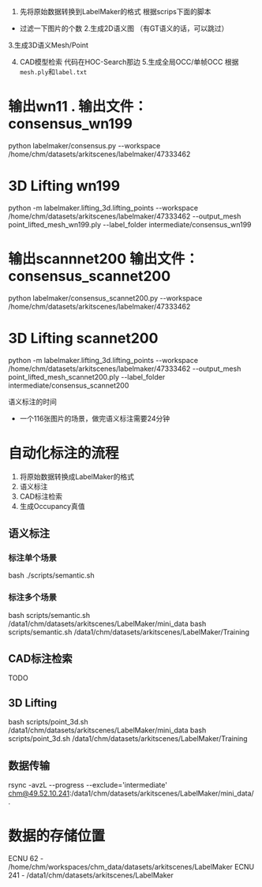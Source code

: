 1. 先将原始数据转换到LabelMaker的格式
根据scrips下面的脚本
- 过滤一下图片的个数
2.生成2D语义图 （有GT语义的话，可以跳过）

3.生成3D语义Mesh/Point

4. CAD模型检索
代码在HOC-Search那边
5.生成全局OCC/单帧OCC
根据`mesh.ply`和`label.txt`



###



# 输出wn11 . 输出文件： consensus_wn199
python labelmaker/consensus.py --workspace /home/chm/datasets/arkitscenes/labelmaker/47333462
# 3D Lifting wn199
python -m labelmaker.lifting_3d.lifting_points --workspace /home/chm/datasets/arkitscenes/labelmaker/47333462 --output_mesh point_lifted_mesh_wn199.ply --label_folder intermediate/consensus_wn199

# 输出scannnet200   输出文件：  consensus_scannet200
python labelmaker/consensus_scannet200.py --workspace /home/chm/datasets/arkitscenes/labelmaker/47333462
# 3D Lifting scannet200
python -m labelmaker.lifting_3d.lifting_points --workspace /home/chm/datasets/arkitscenes/labelmaker/47333462 --output_mesh point_lifted_mesh_scannet200.ply --label_folder intermediate/consensus_scannet200


语义标注的时间
- 一个116张图片的场景，做完语义标注需要24分钟


# 自动化标注的流程

1. 将原始数据转换成LabelMaker的格式
2. 语义标注
3. CAD标注检索
4. 生成Occupancy真值


## 语义标注
### 标注单个场景
bash ./scripts/semantic.sh

### 标注多个场景
bash scripts/semantic.sh /data1/chm/datasets/arkitscenes/LabelMaker/mini_data
bash scripts/semantic.sh /data1/chm/datasets/arkitscenes/LabelMaker/Training

## CAD标注检索
TODO

## 3D Lifting
bash scripts/point_3d.sh /data1/chm/datasets/arkitscenes/LabelMaker/mini_data
bash scripts/point_3d.sh /data1/chm/datasets/arkitscenes/LabelMaker/Training

## 数据传输
rsync -avzL --progress --exclude='intermediate' chm@49.52.10.241:/data1/chm/datasets/arkitscenes/LabelMaker/mini_data/ .




# 数据的存储位置
ECNU 62 - /home/chm/workspaces/chm_data/datasets/arkitscenes/LabelMaker
ECNU 241 - /data1/chm/datasets/arkitscenes/LabelMaker
